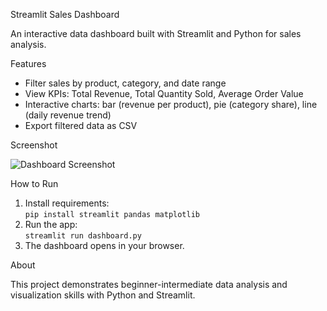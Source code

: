 Streamlit Sales Dashboard

An interactive data dashboard built with Streamlit and Python for sales analysis.

 Features
- Filter sales by product, category, and date range
- View KPIs: Total Revenue, Total Quantity Sold, Average Order Value
- Interactive charts: bar (revenue per product), pie (category share), line (daily revenue trend)
- Export filtered data as CSV

 Screenshot

![Dashboard Screenshot](image.jpg)

How to Run

1. Install requirements:  
   `pip install streamlit pandas matplotlib`
2. Run the app:  
   `streamlit run dashboard.py`
3. The dashboard opens in your browser.

 About

This project demonstrates beginner-intermediate data analysis and visualization skills with Python and Streamlit.

